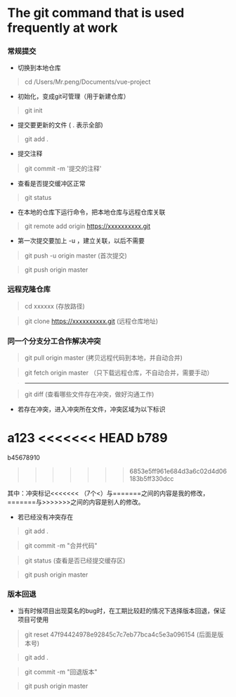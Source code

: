 # The git command that is used frequently at work

### 常规提交

* 切换到本地仓库

> cd /Users/Mr.peng/Documents/vue-project

* 初始化，变成git可管理（用于新建仓库）
> git init

* 提交要更新的文件  ( . 表示全部)

> git add .

* 提交注释

> git commit -m '提交的注释'

* 查看是否提交缓冲区正常

> git status

* 在本地的仓库下运行命令，把本地仓库与远程仓库关联

> git remote add origin https://xxxxxxxxxx.git

* 第一次提交要加上 -u ，建立关联，以后不需要

> git push -u origin master (首次提交)

> git push origin master

### 远程克隆仓库

> cd xxxxxx (存放路径)

> git clone https://xxxxxxxxxx.git (远程仓库地址)


### 同一个分支分工合作解决冲突

> git pull origin master (拷贝远程代码到本地，并自动合并) 

> git fetch origin master （只下载远程仓库，不自动合并，需要手动）

> --------------------------------

> git diff (查看哪些文件存在冲突，做好沟通工作)

* 若存在冲突，进入冲突所在文件，冲突区域为以下标识

a123
<<<<<<< HEAD
b789
=======
b45678910
>>>>>>> 6853e5ff961e684d3a6c02d4d06183b5ff330dcc

其中：冲突标记<<<<<<< （7个<）与=======之间的内容是我的修改，=======与>>>>>>>之间的内容是别人的修改。

* 若已经没有冲突存在

> git add .

> git commit -m "合并代码"

> git status (查看是否已经提交缓存区)

> git push origin master

### 版本回退

* 当有时候项目出现莫名的bug时，在工期比较赶的情况下选择版本回退，保证项目可使用

> git reset 47f94424978e92845c7c7eb77bca4c5e3a096154    (后面是版本号)

> git add .

> git commit -m "回退版本"

> git push origin master

